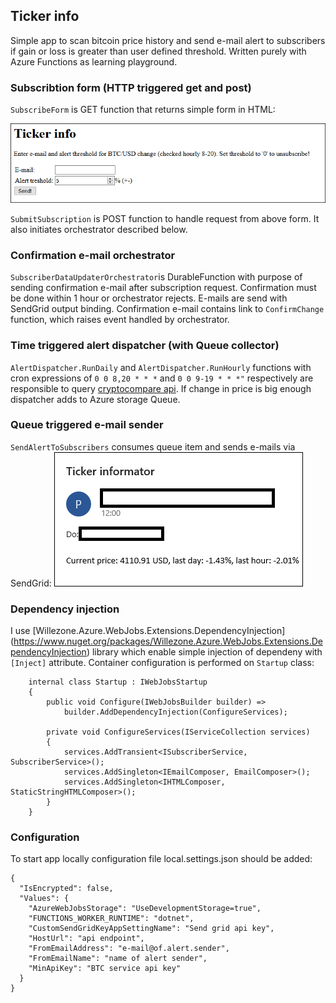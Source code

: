 ## Ticker info
Simple app to scan bitcoin price history and send e-mail alert to subscribers if gain or loss is greater than user defined threshold. Written purely with Azure Functions as learning playground. 


### Subscribtion form (HTTP triggered get and post)
`SubscribeForm` is GET function that returns simple form in HTML:

![Form](https://raw.githubusercontent.com/piotr-czerwinski/AzureFunctionsSandbox/master/doc/TickerInfoForm.PNG)

`SubmitSubscription` is POST function to handle request from above form. It also initiates orchestrator described below.

### Confirmation e-mail orchestrator
`SubscriberDataUpdaterOrchestrator`is DurableFunction with purpose of sending confirmation e-mail after subscription request. Confirmation must be done within 1 hour or orchestrator rejects. E-mails are send with SendGrid output binding. Confirmation e-mail contains link to `ConfirmChange` function, which raises event handled by orchestrator.

### Time triggered alert dispatcher (with Queue collector)
`AlertDispatcher.RunDaily`  and `AlertDispatcher.RunHourly` functions with cron expressions of `0 0 8,20 * * *` and `0 0 9-19 * * *"` respectively are responsible to query [cryptocompare api](https://min-api.cryptocompare.com/). If change in price is big enough dispatcher adds  to Azure storage Queue. 

### Queue triggered e-mail sender
`SendAlertToSubscribers` consumes queue item and sends e-mails via SendGrid:
![Alert](https://raw.githubusercontent.com/piotr-czerwinski/AzureFunctionsSandbox/master/doc/Alert.PNG)

### Dependency injection
I use [Willezone.Azure.WebJobs.Extensions.DependencyInjection] (https://www.nuget.org/packages/Willezone.Azure.WebJobs.Extensions.DependencyInjection) library which enable simple injection of dependeny with `[Inject]` attribute. Container configuration is performed on `Startup` class:

```
    internal class Startup : IWebJobsStartup
    {
        public void Configure(IWebJobsBuilder builder) =>
            builder.AddDependencyInjection(ConfigureServices);

        private void ConfigureServices(IServiceCollection services)
        {
            services.AddTransient<ISubscriberService, SubscriberService>();
            services.AddSingleton<IEmailComposer, EmailComposer>();
            services.AddSingleton<IHTMLComposer, StaticStringHTMLComposer>();
        }
    }
```
### Configuration
To start app locally configuration file local.settings.json should be added:
```
{
  "IsEncrypted": false,
  "Values": {
    "AzureWebJobsStorage": "UseDevelopmentStorage=true",
    "FUNCTIONS_WORKER_RUNTIME": "dotnet",
    "CustomSendGridKeyAppSettingName": "Send grid api key",
    "HostUrl": "api endpoint",
    "FromEmailAddress": "e-mail@of.alert.sender",
    "FromEmailName": "name of alert sender",
    "MinApiKey": "BTC service api key"
  }
}
```
